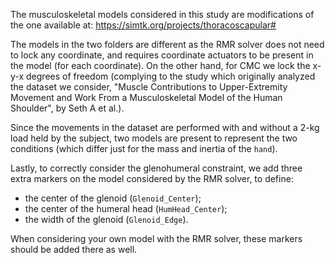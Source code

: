 The musculoskeletal models considered in this study are modifications of the one available at: https://simtk.org/projects/thoracoscapular#

The models in the two folders are different as the RMR solver does not need to lock any coordinate, and requires coordinate actuators to be present in the model (for each coordinate).
On the other hand, for CMC we lock the x-y-x degrees of freedom (complying to the study which originally analyzed the dataset we consider, "Muscle Contributions to Upper-Extremity Movement and Work From a Musculoskeletal Model of the Human Shoulder", by Seth A et al.).

Since the movements in the dataset are performed with and without a 2-kg load held by the subject, two models are present to represent the two conditions (which differ just for the mass and inertia of the `hand`).

Lastly, to correctly consider the glenohumeral constraint, we add three extra markers on the model considered by the RMR solver, to define:
- the center of the glenoid (`Glenoid_Center`);
- the center of the humeral head (`HumHead_Center`);
- the width of the glenoid (`Glenoid_Edge`).

When considering your own model with the RMR solver, these markers should be added there as well.